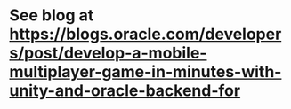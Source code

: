 # See blog at https://blogs.oracle.com/developers/post/develop-a-mobile-multiplayer-game-in-minutes-with-unity-and-oracle-backend-for
